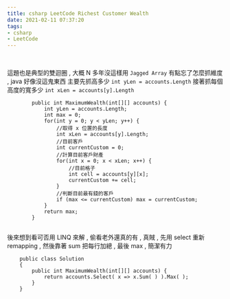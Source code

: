 ```yaml
---
title: csharp LeetCode Richest Customer Wealth
date: 2021-02-11 07:37:20
tags:
- csharp
- LeetCode
---
```

&nbsp;
<!-- more -->

這題也是典型的雙迴圈 , 大概 N 多年沒這樣用 `Jagged Array` 有點忘了怎麼抓維度 , java 好像沒這鬼東西
主要先抓高多少 `int yLen = accounts.Length` 接著抓每個高度的寬多少 `int xLen = accounts[y].Length`
```
        public int MaximumWealth(int[][] accounts) {
            int yLen = accounts.Length;
            int max = 0;
            for(int y = 0; y < yLen; y++) {
                //取得 x 位置的長度
                int xLen = accounts[y].Length;
                //目前客戶
                int currentCustom = 0;
                //計算目前客戶財產
                for(int x = 0; x < xLen; x++) {
                    //目前格子
                    int cell = accounts[y][x];
                    currentCustom += cell;
                }
                //判斷目前最有錢的客戶
                if (max <= currentCustom) max = currentCustom;
            }
            return max;
        }
 
```

後來想到看可否用 LINQ 來解 , 偷看老外還真的有 , 真賊 , 先用 select 重新 remapping , 然後靠著 sum 把每行加總 , 最後 max , 簡潔有力
```
    public class Solution
    {
        public int MaximumWealth(int[][] accounts) {
            return accounts.Select( x => x.Sum( ) ).Max( );
        }
    }
```
